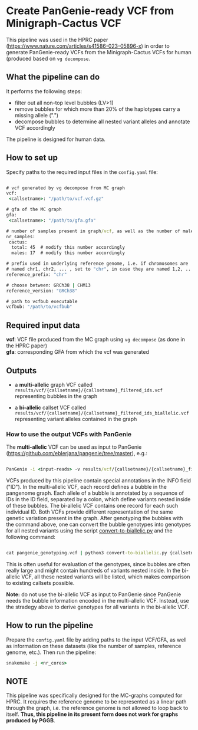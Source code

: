 # Create PanGenie-ready VCF from Minigraph-Cactus VCF

This pipeline was used in the HPRC paper (https://www.nature.com/articles/s41586-023-05896-x) in order to generate PanGenie-ready VCFs from the Minigraph-Cactus VCFs for human (produced based on ``vg decompose``.

## What the pipeline can do

It performs the following steps:

* filter out all non-top level bubbles (LV>1)
* remove bubbles for which more than 20% of the haplotypes carry a missing allele (".")
* decompose bubbles to determine all nested variant alleles and annotate VCF accordingly

The pipeline is designed for human data.

## How to set up

Specify paths to the required input files in the `` config.yaml `` file:

``` bat

# vcf generated by vg decompose from MC graph
vcf:
 <callsetname>: "/path/to/vcf.vcf.gz"

# gfa of the MC graph
gfa:
 <callsetname>: "/path/to/gfa.gfa"

# number of samples present in graph/vcf, as well as the number of male samples
nr_samples:
 cactus:
  total: 45  # modify this number accordingly
  males: 17  # modify this number accordingly

# prefix used in underlying reference genome, i.e. if chromosomes are
# named chr1, chr2, ... , set to "chr", in case they are named 1,2, ... , set to ""
reference_prefix: "chr"

# choose between: GRCh38 | CHM13
reference_version: "GRCh38"

# path to vcfbub executable
vcfbub: "/path/to/vcfbub"

```


## Required input data

**vcf**: VCF file produced from the MC graph using `` vg decompose `` (as done in the HPRC paper)   
**gfa**: corresponding GFA from which the vcf was generated

## Outputs

* a **multi-allelic** graph VCF called `` results/vcf/{callsetname}/{callsetname}_filtered_ids.vcf`` representing bubbles in the graph

* a **bi-allelic** callset VCF called `` results/vcf/{callsetname}/{callsetname}_filtered_ids_biallelic.vcf`` representing variant alleles contained in the graph


### How to use the output VCFs with PanGenie

The **multi-allelic** VCF can be used as input to PanGenie (https://github.com/eblerjana/pangenie/tree/master), e.g.:

``` bat

PanGenie -i <input-reads> -v results/vcf/{callsetname}/{callsetname}_filtered_ids.vcf -r <reference-genome> -o pangenie -j 24 -t 24

```

VCFs produced by this pipeline contain special annotations in the INFO field ("ID"). In the multi-allelic VCF, each record defines a bubble in the pangenome graph. Each allele of a bubble is annotated by a sequence of IDs in the ID field, separated by a colon, which define variants nested inside of these bubbles. The bi-allelic VCF contains one record for each such individual ID. Both VCFs provide different representation of the same genetic variation present in the graph. After genotyping the bubbles with the command above, one can convert the bubble genotypes into genotypes for all nested variants using the script [convert-to-biallelic.py](https://bitbucket.org/jana_ebler/hprc-experiments/src/master/genotyping-experiments/workflow/scripts/convert-to-biallelic.py) and the following command:

``` bat

cat pangenie_genotyping.vcf | python3 convert-to-biallelic.py {callsetname}_filtered_ids_biallelic.vcf > pangenie_genotyping_biallelic.vcf

```

This is often useful for evaluation of the genotypes, since bubbles are often really large and might contain hundreds of variants nested inside. In the bi-allelic VCF, all these nested variants will be listed, which makes comparison to existing callsets possible.

**Note:** do not use the bi-allelic VCF as input to PanGenie since PanGenie needs the bubble information encoded in the multi-allelic VCF. Instead, use the stradegy above to derive genotypes for all variants in the bi-allelic VCF.



## How to run the pipeline

Prepare the `` config.yaml `` file by adding paths to the input VCF/GFA, as well as information on these datasets (like the number of samples, reference genome, etc.). Then run the pipeline:

``` bat
snakemake -j <nr_cores>

```

## NOTE

This pipeline was specifically designed for the MC-graphs computed for HPRC. It requires the reference genome to be represented as a linear path through the graph, i.e. the reference genome is not allowed to loop back to itself. **Thus, this pipeline in its present form does not work for graphs produced by PGGB**.
